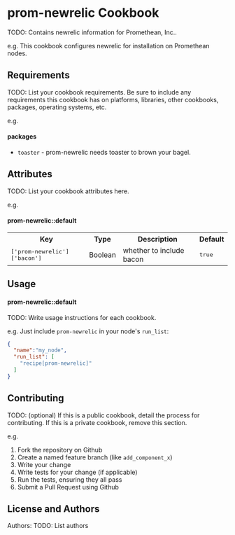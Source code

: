 prom-newrelic Cookbook
======================
TODO: Contains newrelic information for Promethean, Inc..

e.g.
This cookbook configures newrelic for installation on Promethean nodes.

Requirements
------------
TODO: List your cookbook requirements. Be sure to include any requirements this cookbook has on platforms, libraries, other cookbooks, packages, operating systems, etc.

e.g.
#### packages
- `toaster` - prom-newrelic needs toaster to brown your bagel.

Attributes
----------
TODO: List your cookbook attributes here.

e.g.
#### prom-newrelic::default
<table>
  <tr>
    <th>Key</th>
    <th>Type</th>
    <th>Description</th>
    <th>Default</th>
  </tr>
  <tr>
    <td><tt>['prom-newrelic']['bacon']</tt></td>
    <td>Boolean</td>
    <td>whether to include bacon</td>
    <td><tt>true</tt></td>
  </tr>
</table>

Usage
-----
#### prom-newrelic::default
TODO: Write usage instructions for each cookbook.

e.g.
Just include `prom-newrelic` in your node's `run_list`:

```json
{
  "name":"my_node",
  "run_list": [
    "recipe[prom-newrelic]"
  ]
}
```

Contributing
------------
TODO: (optional) If this is a public cookbook, detail the process for contributing. If this is a private cookbook, remove this section.

e.g.
1. Fork the repository on Github
2. Create a named feature branch (like `add_component_x`)
3. Write your change
4. Write tests for your change (if applicable)
5. Run the tests, ensuring they all pass
6. Submit a Pull Request using Github

License and Authors
-------------------
Authors: TODO: List authors
